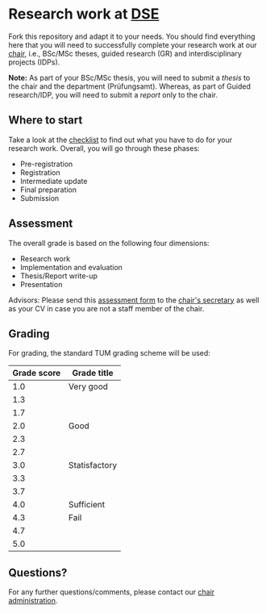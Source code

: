 # Research work at [DSE](https://dse.in.tum.de/)

Fork this repository and adapt it to your needs. You should find everything
here that you will need to successfully complete your research work at our
[chair](https://dse.in.tum.de/theses/), i.e., BSc/MSc theses, guided research
(GR) and interdisciplinary projects (IDPs).

**Note:** As part of your BSc/MSc thesis, you will need to submit a *thesis* to
the chair and the department (Prüfungsamt). Whereas, as part of Guided
research/IDP, you will need to submit a *report* only to the chair.

## Where to start

Take a look at the [checklist](checklist.md) to find out what you have to do
for your research work. Overall, you will go through these phases:

* Pre-registration 
* Registration
* Intermediate update
* Final preparation
* Submission
  
## Assessment 

The overall grade is based on the following four dimensions:

* Research work
* Implementation and evaluation
* Thesis/Report write-up
* Presentation

Advisors: Please send this [assessment form](https://docs.google.com/document/d/1Isy1vj3w-B3UzykZMwliBM8m0YdpLMrTRgCtAUVF0so/edit?usp=sharing)
to the [chair's secretary](https://dse.in.tum.de/contact/) as well as your CV
in case you are not a staff member of the chair.

## Grading

For grading, the standard TUM grading scheme will be used:

| Grade score       | Grade title   |
|-------------------|---------------|
| 1.0               | Very good     |
| 1.3               |               |
| 1.7               |               |
| 2.0               | Good          |
| 2.3               |               |
| 2.7               |               |
| 3.0               | Statisfactory |
| 3.3               |               |
| 3.7               |               |
| 4.0               | Sufficient    |
| 4.3               | Fail          |
| 4.7               |               |
| 5.0               |               |

## Questions?

For any further questions/comments, please contact our [chair administration](https://dse.in.tum.de/contact/).
